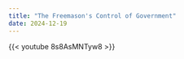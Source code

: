 ```yaml
---
title: "The Freemason's Control of Government"
date: 2024-12-19
---
```


{{< youtube 8s8AsMNTyw8 >}}
